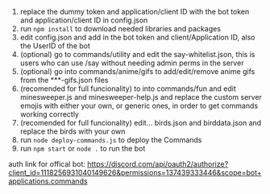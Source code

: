 1. replace the dummy token and application/client ID with the bot token and application/client ID in config.json
2. run `npm install` to download needed libraries and packages
3. edit config.json and add in the bot token and client/Application ID, also the UserID of the bot
4. (optional) go to commands/utility and edit the say-whitelist.json, this is users who can use /say without needing admin perms in the server
5. (optional) go into commands/anime/gifs to add/edit/remove anime gifs from the ***-gifs.json files
6. (recomended for full funcionality) to into commands/fun and edit minesweeper.js and minesweeper-help.js and replace the custom server emojis with either your own, or generic ones, in order to get commands working correctly
7. (recomended for full funcionality) edit... birds.json and birddata.json and replace the birds with your own
8. run `node deploy-commands.js` to deploy the Commands
9. run `npm start` or `node .` to run the bot

auth link for offical bot: https://discord.com/api/oauth2/authorize?client_id=1118256931040149626&permissions=137439333446&scope=bot+applications.commands
